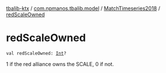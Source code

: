 [tbalib-ktx](../../index.md) / [com.npmanos.tbalib.model](../index.md) / [MatchTimeseries2018](index.md) / [redScaleOwned](./red-scale-owned.md)

# redScaleOwned

`val redScaleOwned: `[`Int`](https://kotlinlang.org/api/latest/jvm/stdlib/kotlin/-int/index.html)`?`

1 if the red alliance owns the SCALE, 0 if not.

